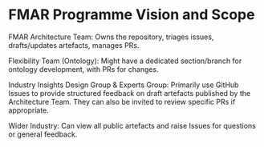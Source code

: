 # FMAR Programme Vision and Scope

FMAR Architecture Team: Owns the repository, triages issues, drafts/updates artefacts, manages PRs.

Flexibility Team (Ontology): Might have a dedicated section/branch for ontology development, with PRs for changes.

Industry Insights Design Group & Experts Group: Primarily use GitHub Issues to provide structured feedback on draft artefacts published by the Architecture Team. They can also be invited to review specific PRs if appropriate.

Wider Industry: Can view all public artefacts and raise Issues for questions or general feedback. 
